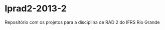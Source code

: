 lprad2-2013-2
=============

Repositório com os projetos para a disciplina de RAD 2 do IFRS Rio Grande
